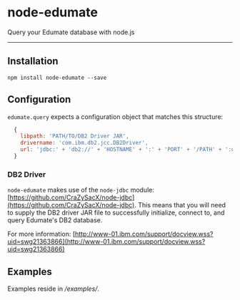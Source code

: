 # node-edumate

Query your Edumate database with node.js

---

## Installation

`npm install node-edumate --save`

## Configuration

`edumate.query` expects a configuration object that matches this structure:

```javascript
  {
    libpath: 'PATH/TO/DB2 Driver JAR',
    drivername: 'com.ibm.db2.jcc.DB2Driver',
    url: 'jdbc:' + 'db2://' + 'HOSTNAME' + ':' + 'PORT' + '/PATH' + ':user=' + 'USERNAME' + ';password=' + 'SECRET' + ';'
  }
```

### DB2 Driver
`node-edumate` makes use of the `node-jdbc` module: [https://github.com/CraZySacX/node-jdbc](https://github.com/CraZySacX/node-jdbc). This means that you will need to supply the DB2 driver JAR file to successfully initialize, connect to, and query Edumate's DB2 database.

For more information: [http://www-01.ibm.com/support/docview.wss?uid=swg21363866](http://www-01.ibm.com/support/docview.wss?uid=swg21363866)

## Examples

Examples reside in _/examples/_.
